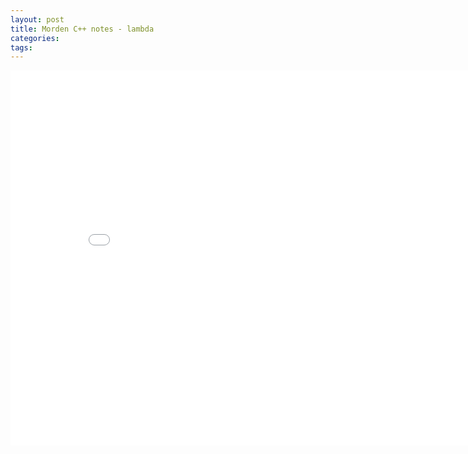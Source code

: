 ```yaml
---
layout: post
title: Morden C++ notes - lambda
categories:
tags:
---
```


<center><embed src="/pdfs/posts/Morden cpp note — lambda.pdf" width="850" height="600"></center>
